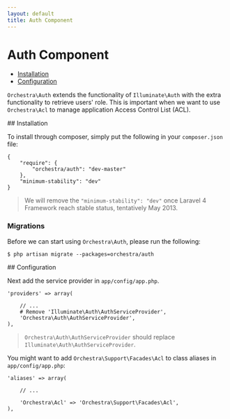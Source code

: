 ```yaml
---
layout: default
title: Auth Component
---
```


Auth Component
==============

* [Installation](#installation)
* [Configuration](#configuration)

<article id="introduction">

`Orchestra\Auth` extends the functionality of `Illuminate\Auth` with the extra functionality to retrieve users' role. This is important when we want to use `Orchestra\Acl` to manage application Access Control List (ACL).

</article>

<article id="installation">
## Installation

To install through composer, simply put the following in your `composer.json` file:

	{
		"require": {
			"orchestra/auth": "dev-master"
		},
		"minimum-stability": "dev"
	}

> We will remove the `"minimum-stability": "dev"` once Laravel 4 Framework reach stable status, tentatively May 2013.

<a id="migrate"></a>
### Migrations

Before we can start using `Orchestra\Auth`, please run the following:

	$ php artisan migrate --packages=orchestra/auth

</article>

<article id="configuration">
## Configuration

Next add the service provider in `app/config/app.php`.

	'providers' => array(
		
		// ...
		# Remove 'Illuminate\Auth\AuthServiceProvider',
		'Orchestra\Auth\AuthServiceProvider',
	),

> `Orchestra\Auth\AuthServiceProvider` should replace `Illuminate\Auth\AuthServiceProvider`.

You might want to add `Orchestra\Support\Facades\Acl` to class aliases in `app/config/app.php`:

	'aliases' => array(

		// ...

		'Orchestra\Acl' => 'Orchestra\Support\Facades\Acl',
	),

</article>